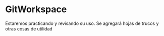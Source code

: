 # GitWorkspace
Estaremos practicando y revisando su uso. Se agregará hojas de trucos y otras cosas de utilidad
